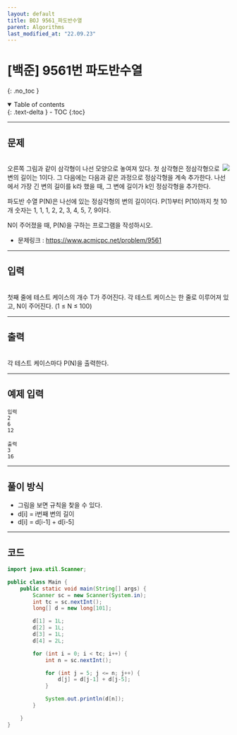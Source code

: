 ```yaml
---
layout: default
title: BOJ 9561_파도반수열
parent: Algorithms
last_modified_at: "22.09.23"
---
```


# [백준] 9561번 파도반수열
{: .no_toc }

<details open markdown="block">
  <summary>
    Table of contents
  </summary>
  {: .text-delta }
- TOC
{:toc}
</details>

---
## 문제
<br>
<img display="inline-block" src="https://www.acmicpc.net/upload/images/pandovan.png" style="float:right">
오른쪽 그림과 같이 삼각형이 나선 모양으로 놓여져 있다. 첫 삼각형은 정삼각형으로 변의 길이는 1이다. 그 다음에는 다음과 같은 과정으로 정삼각형을 계속 추가한다. 나선에서 가장 긴 변의 길이를 k라 했을 때, 그 변에 길이가 k인 정삼각형을 추가한다.

파도반 수열 P(N)은 나선에 있는 정삼각형의 변의 길이이다. P(1)부터 P(10)까지 첫 10개 숫자는 1, 1, 1, 2, 2, 3, 4, 5, 7, 9이다.

N이 주어졌을 때, P(N)을 구하는 프로그램을 작성하시오.


- 문제링크 :
<a href="https://www.acmicpc.net/problem/9561">https://www.acmicpc.net/problem/9561
</a>

---
## 입력
<br>
첫째 줄에 테스트 케이스의 개수 T가 주어진다. 각 테스트 케이스는 한 줄로 이루어져 있고, N이 주어진다. (1 ≤ N ≤ 100)

---
## 출력
<br>
각 테스트 케이스마다 P(N)을 출력한다.

---
## 예제 입력

```
입력
2
6
12

출력
3
16
```

---
## 풀이 방식
- 그림을 보면 규칙을 찾을 수 있다.
- d[i] = i번째 변의 길이 
- d[i] = d[i-1] + d[i-5]

---

## 코드
```java
import java.util.Scanner;

public class Main {
    public static void main(String[] args) {
        Scanner sc = new Scanner(System.in);
        int tc = sc.nextInt();
        long[] d = new long[101];

        d[1] = 1L;
        d[2] = 1L;
        d[3] = 1L;
        d[4] = 2L;

        for (int i = 0; i < tc; i++) {
            int n = sc.nextInt();

            for (int j = 5; j <= n; j++) {
                d[j] = d[j-1] + d[j-5];
            }

            System.out.println(d[n]);
        }

    }
}
```